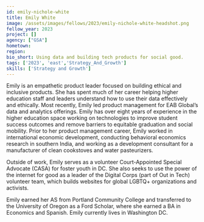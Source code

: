 ```yaml
---
id: emily-nichole-white
title: Emily White
image: /assets/images/fellows/2023/emily-nichole-white-headshot.png
fellow_year: 2023
project: []
agency: ["GSA"]
hometown: 
region: 
bio_short: Using data and building tech products for social good.
tags: ['2023', 'east','Strategy_And_Growth']
skills: ['Strategy and Growth']
---
```


Emily is an empathetic product leader focused on building ethical and inclusive products. She has spent much of her career helping higher education staff and leaders understand how to use their data effectively and ethically. Most recently, Emily led product management for EAB Global’s data and analytics offerings. Emily has over eight years of experience in the higher education space working on technologies to improve student success outcomes and remove barriers to equitable graduation and social mobility. Prior to her product management career, Emily worked in international economic development, conducting behavioral economics research in southern India, and working as a development consultant for a manufacturer of clean cookstoves and water pasteurizers.

Outside of work, Emily serves as a volunteer Court-Appointed Special Advocate (CASA) for foster youth in DC. She also seeks to use the power of the internet for good as a leader of the Digital Corps (part of Out in Tech) volunteer team, which builds websites for global LGBTQ+ organizations and activists.

Emily earned her AS from Portland Community College and transferred to the University of Oregon as a Ford Scholar, where she earned a BA in Economics and Spanish. Emily currently lives in Washington DC.